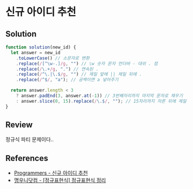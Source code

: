 # 신규 아이디 추천

## Solution

```js
function solution(new_id) {
  let answer = new_id
    .toLowerCase() // 소문자로 변환
    .replace(/[^\w-.]/g, "") // \w 숫자 문자 언더바 - 대쉬 . 점
    .replace(/\.+/g, ".") // 연속된 .
    .replace(/^\.|\.$/g, "") // 제일 앞에 || 제일 뒤에 .
    .replace(/^$/, "a"); // 공백이면 a 넣어주기

  return answer.length < 3
    ? answer.padEnd(3, answer.at(-1)) // 3번째자리까지 마지막 문자로 채우기
    : answer.slice(0, 15).replace(/\.$/, ""); // 15자리까지 자른 뒤에 제일 뒤에 점이 있는지 확인
}
```

## Review

정규식 파티 문제이다..

## References

- [Programmers - 신규 아이디 추천](https://school.programmers.co.kr/learn/courses/30/lessons/72410)
- [명우니닷컴 - [정규표현식] 정규표현식 정리](https://myeonguni.tistory.com/1555)
